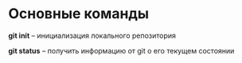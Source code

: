 # Основные команды

**git init** – инициализация локального репозитория

**git status** – получить информацию от git о его текущем состоянии